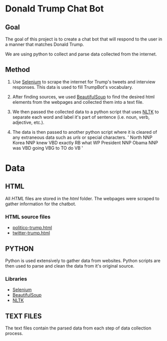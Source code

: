 Donald Trump Chat Bot
=====================
Goal
----
The goal of this project is to create a chat bot
that will respond to the user in a manner that matches
Donald Trump.

We are using python to collect and parse data collected
from the internet.

Method
------
1. Use [Selenium][1] to scrape the internet for Trump's tweets 
and interview responses. This data is used to fill TrumpBot's
vocabulary.

2. After finding sources, we used [BeautifulSoup][2] to find the
desired html elements from the webpages and collected them
into a text file.

3. We then passed the collected data to a python script that
uses [NLTK][3] to separate each word and label it's part of 
sentence (i.e. noun, verb, adjective, etc.).

4. The data is then passed to another python script where it
is cleared of any extraneous data such as *urls* or special
characters.
'
North NNP
Korea NNP
knew VBD
exactly RB
what WP
President NNP
Obama NNP
was VBD
going VBG
to TO
do VB
'

Data
====
HTML
----
All *HTML* files are stored in the *html* folder. 
The webpages were scraped to gather information for
the chatbot.

### HTML source files
- [politico-trump.html](https://github.com/SandeepJala94/HackUMass2017/blob/master/html/politico-trump.html)
- [twitter-trump.html](https://github.com/SandeepJala94/HackUMass2017/blob/master/html/twitter-trump.html)

PYTHON
------
Python is used extensively to gather data from websites.
Python scripts are then used to parse and clean the data
from it's original source.

### Libraries
- [Selenium][1]
- [BeautifulSoup][2]
- [NLTK][3]

TEXT FILES
----------
The text files contain the parsed data from
each step of data collection process.

[1]: http://www.seleniumhq.org/        "Selenium"
[2]: https://www.crummy.com/software/BeautifulSoup/  "BeautifulSoup"
[3]: http://www.nltk.org/    "NLTK"
